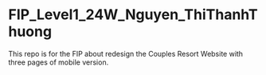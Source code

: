 # FIP_Level1_24W_Nguyen_ThiThanhThuong
This repo is for the FIP about redesign the Couples Resort Website with three pages of mobile version.
